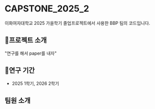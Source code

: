 # CAPSTONE_2025_2
이화여자대학교 2025 가을학기 졸업프로젝트에서 사용한 BBP 팀의 코드입니다.

## 📜프로젝트 소개
"연구를 해서 paper를 내자"

## 📖연구 기간
- 2025 1학기, 2026 2학기

## 팀원 소개


